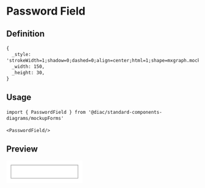 # Password Field

## Definition

```
{
  _style: 'strokeWidth=1;shadow=0;dashed=0;align=center;html=1;shape=mxgraph.mockup.forms.pwField;strokeColor=#999999;mainText=;align=left;fontColor=#666666;fontSize=17;spacingLeft=3;',
  _width: 150,
  _height: 30,
}
```

## Usage

```
import { PasswordField } from '@diac/standard-components-diagrams/mockupForms'

<PasswordField/>
```

## Preview

<img src="./password-field.png" width="200"/>
